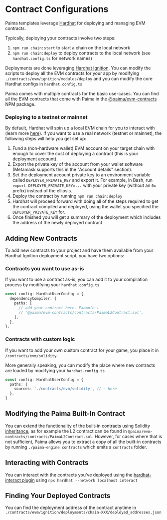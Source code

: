 # Contract Configurations

Paima templates leverage [Hardhat](https://hardhat.org/) for deploying and managing EVM contracts.

Typically, deploying your contracts involve two steps:
1. `npm run chain:start` to start a chain on the local network
2. `npm run chain:deploy` to deploy contracts to the local network (see `hardhat.config.ts` for network names)

Deployments are done leveraging [Hardhat Ignition](https://hardhat.org/ignition/docs/getting-started#overview). You can modify the scripts to deploy all the EVM contracts for your app by modifying `./contracts/evm/ignition/modules/deploy` and you can modify the core Hardhat configs in `hardhat.config.ts`

Paima comes with multiple contracts for the basic use-cases. You can find all the EVM contracts that come with Paima in the [@paima/evm-contracts](../../10000-libraries/100-evm-contracts/200-solidity/200-generated-docs.mdx) NPM package.

### Deploying to a testnet or mainnet

By default, Hardhat will spin up a local EVM chain for you to interact with (learn more [here](https://hardhat.org/hardhat-network/docs/overview)). If you want to use a real network (testnet or mainnet), the following steps will help you get set up:

1. Fund a (non-hardware wallet) EVM account on your target chain with enough to cover the cost of deploying a contract (this is your deployment account).
2. Export the private key of the account from your wallet software (Metamask supports this in the "Account details" section).
3. Set the deployment account private key to an environment variable called `DEPLOYER_PRIVATE_KEY` and export it. For example, in Bash, run `export DEPLOYER_PRIVATE_KEY=...` with your private key (without an `0x` prefix) instead of the ellipsis.
4. Deploy the contract by running `npm run chain:deploy`
5. Hardhat will proceed forward with doing all of the steps required to get the contract compiled and deployed, using the wallet you specified the `DEPLOYER_PRIVATE_KEY` for.
6. Once finished you will get a summary of the deployment which includes the address of the newly deployed contract

## Adding New Contracts

To add new contracts to your project and have them available from your Hardhat Ignition deployment script, you have two options:

### Contracts you want to use as-is

If you want to use a contract as-is, you can add it to your compilation process by modifying your `hardhat.config.ts`

```typescript
const config: HardhatUserConfig = {
  dependencyCompiler: {
    paths: [
      // add your contract here. Example ↓
      // '@paima/evm-contracts/contracts/PaimaL2Contract.sol',
    ],
  },
};
```

### Contracts with custom logic

If you want to add your own custom contract for your game, you place it in `/contracts/evm/solidity`.

More generally speaking, you can modify the place where new contracts are loaded by modifying your `hardhat.config.ts`

```typescript
const config: HardhatUserConfig = {
  paths: {
    sources: './contracts/evm/solidity', // ← here
  },
}
```

## Modifying the Paima Built-In Contract

You can extend the functionality of the built-in contracts using Solidity [inheritance](https://solidity-by-example.org/inheritance/), as for example the L2 contract can be found in `@paima/evm-contracts/contracts/PaimaL2Contract.sol`. However, for cases where that is not sufficient, Paima allows you to extract a copy of all the built-in contracts by running `./paima-engine contracts` which emits a `contracts` folder.

## Interacting with Contracts

You can interact with the contracts you've deployed using the [hardhat-interact plugin](https://github.com/Synthetixio/hardhat-interact) using `npx hardhat --network localhost interact`

## Finding Your Deployed Contracts

You can find the deployment address of the contract anytime in `./contracts/evm/ignition/deployments/chain-XXX/deployed_addresses.json`
